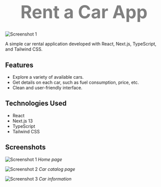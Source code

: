 # <p align="center"><span style="color: grey; font-size: 2em;">Rent a Car App</span></p>

![Screenshot 1](https://i.imgur.com/mRGPqgO.png)

A simple car rental application developed with React, Next.js, TypeScript, and Tailwind CSS.

## Features

- Explore a variety of available cars.
- Get details on each car, such as fuel consumption, price, etc.
- Clean and user-friendly interface.

## Technologies Used

- React
- Next.js 13
- TypeScript
- Tailwind CSS


## Screenshots

![Screenshot 1](https://i.imgur.com/mRGPqgO.png)
*Home page*

![Screenshot 2](https://i.imgur.com/Etd4594.png)
*Car catalog page*

![Screenshot 3](https://i.imgur.com/Rw9mj52.png)
*Car information*

